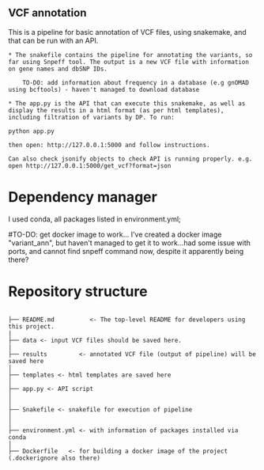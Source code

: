 ## VCF annotation

This is a pipeline for basic annotation of VCF files, using snakemake, and that can be run with an API. 

    * The snakefile contains the pipeline for annotating the variants, so far using Snpeff tool. The output is a new VCF file with information on gene names and dbSNP IDs.

        TO-DO: add information about frequency in a database (e.g gnOMAD using bcftools) - haven't managed to download database

    * The app.py is the API that can execute this snakemake, as well as display the results in a html format (as per html templates), including filtration of variants by DP. To run: 

    python app.py

    then open: http://127.0.0.1:5000 and follow instructions.

    Can also check jsonify objects to check API is running properly. e.g. open http://127.0.0.1:5000/get_vcf?format=json


# Dependency manager

I used conda, all packages listed in environment.yml; 

#TO-DO: get docker image to work...
I've created a docker image "variant_ann", but haven't managed to get it to work...had some issue with ports, and cannot find snpeff command now, despite it apparently being there?



# Repository structure

```

├── README.md          <- The top-level README for developers using this project.
|
├── data <- input VCF files should be saved here.
|
├── results         <- annotated VCF file (output of pipeline) will be saved here 
│ 
├── templates <- html templates are saved here                     
│
├── app.py <- API script
│ 
│
├── Snakefile <- snakefile for execution of pipeline
│ 
│
├── environment.yml <- with information of packages installed via conda
│ 
├── Dockerfile   <- for building a docker image of the project (.dockerignore also there)

```